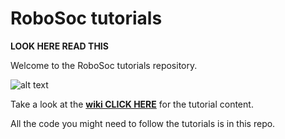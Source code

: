 
# RoboSoc tutorials

**LOOK HERE READ THIS**

Welcome to the RoboSoc tutorials repository.

![alt text]("https://img1.wsimg.com/isteam/ip/7ebd6ca0-46d1-4981-8b0c-2022eab10d63/720px-Arduino_Logo.svg.png/:/cr=t:0%25,l:0%25,w:100%25,h:100%25/rs=w:900,h:450,cg:true")

Take a look at the [**wiki CLICK HERE**](https://github.com/Robosoc-Southampton/Tutorials/wiki) for the tutorial content.



All the code you might need to follow the tutorials is in this repo.
